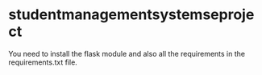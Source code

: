 # studentmanagementsystemseproject

You need to install the flask module and also all the requirements in the requirements.txt file.
